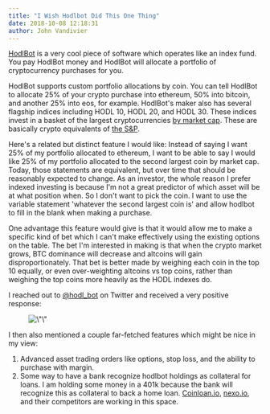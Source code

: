```yaml
---
title: "I Wish Hodlbot Did This One Thing"
date: 2018-10-08 12:18:31
author: John Vandivier
---
```




<!-- wp:paragraph -->
<p><a href=\"https://www.hodlbot.io/\">HodlBot</a> is a very cool piece of software which operates like an index fund. You pay HodlBot money and HodlBot will allocate a portfolio of cryptocurrency purchases for you.</p>
<!-- /wp:paragraph -->

<!-- wp:paragraph -->
<p>HodlBot supports custom portfolio allocations by coin. You can tell HodlBot to allocate 25% of your crypto purchase into ethereum, 50% into bitcoin, and another 25% into eos, for example. HodlBot's maker also has several flagship indices including HODL 10, HODL 20, and HODL 30. These indices invest in a basket of the largest cryptocurrencies <a href=\"https://coinmarketcap.com\">by market cap</a>. These are basically crypto equivalents of <a href=\"https://www.investopedia.com/articles/exchangetradedfunds/08/market-equal-weight.asp\">the S&amp;P</a>.</p>
<!-- /wp:paragraph -->

<!-- wp:paragraph -->
<p>Here's a related but distinct feature I would like: Instead of saying I want 25% of my portfolio allocated to ethereum, I want to be able to say I would like 25% of my portfolio allocated to the second largest coin by market cap. Today, those statements are equivalent, but over time that should be reasonably expected to change. As an investor, the whole reason I prefer indexed investing is because I'm not a great predictor of which asset will be at what position when. So I don't want to pick the coin. I want to use the variable statement 'whatever the second largest coin is' and allow hodlbot to fill in the blank when making a purchase.</p>
<!-- /wp:paragraph -->

<!-- wp:paragraph -->
<p>One advantage this feature would give is that it would allow me to make a specific kind of bet which I can't make effectively using the existing options on the table. The bet I'm interested in making is that when the crypto market grows, BTC dominance will decrease and altcoins will gain disproportionately. That bet is better made by weighing each coin in the top 10 equally, or even over-weighting altcoins vs top coins, rather than weighing the top coins more heavily as the HODL indexes do.</p>
<!-- /wp:paragraph -->

<!-- wp:paragraph -->
<p>I reached out to <a href=\"https://twitter.com/hodl_bot\">@hodl_bot</a> on Twitter and received a very positive response:</p>
<!-- /wp:paragraph -->

<!-- wp:image {\"id\":6883} -->
<figure class=\"wp-block-image\"><img src=\"http://www.afterecon.com/wp-content/uploads/2018/10/image-2.png\" alt=\"\" class=\"wp-image-6883\"/></figure>
<!-- /wp:image -->

<!-- wp:paragraph -->
<p>I then also mentioned a couple far-fetched features which might be nice in my view:</p>
<!-- /wp:paragraph -->

<!-- wp:list {\"ordered\":true} -->
<ol><li>Advanced asset trading orders like options, stop loss, and the ability to purchase with margin.</li><li>Some way to have a bank recognize hodlbot holdings as collateral for loans. I am holding some money in a 401k because the bank will recognize this as collateral to back a home loan. <a href=\"https://coinloan.io/\">Coinloan.io</a>, <a href=\"https://nexo.io/\">nexo.io</a>, and their competitors are working in this space.</li></ol>
<!-- /wp:list -->

<!-- wp:paragraph -->
<p></p>
<!-- /wp:paragraph -->